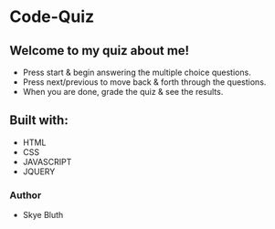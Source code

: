 # Code-Quiz

## Welcome to my quiz about me!

- Press start & begin answering the multiple choice questions.
- Press next/previous to move back & forth through the questions.
- When you are done, grade the quiz & see the results.

## Built with:

- HTML
- CSS
- JAVASCRIPT
- JQUERY

### Author

- Skye Bluth
